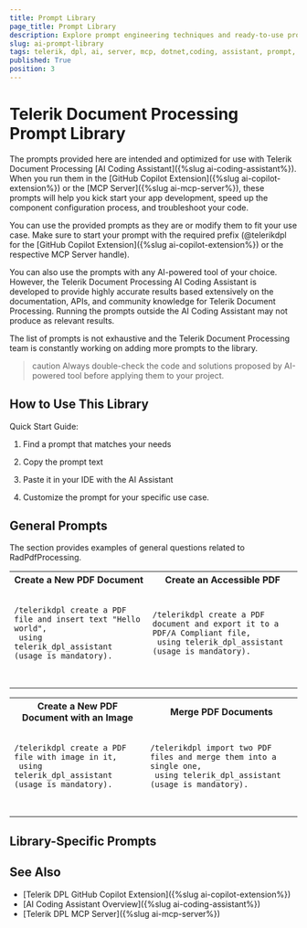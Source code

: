 ```yaml
---
title: Prompt Library
page_title: Prompt Library
description: Explore prompt engineering techniques and ready-to-use prompt templates for the AI coding assistant of Telerik Document Processing Libraries.
slug: ai-prompt-library
tags: telerik, dpl, ai, server, mcp, dotnet,coding, assistant, prompt, library
published: True
position: 3
---
```


# Telerik Document Processing Prompt Library

The prompts provided here are intended and optimized for use with Telerik Document Processing [AI Coding Assistant]({%slug ai-coding-assistant%}). When you run them in the [GitHub Copilot Extension]({%slug ai-copilot-extension%}) or the [MCP Server]({%slug ai-mcp-server%}), these prompts will help you kick start your app development, speed up the component configuration process, and troubleshoot your code.

You can use the provided prompts as they are or modify them to fit your use case. Make sure to start your prompt with the required prefix (@telerikdpl for the [GitHub Copilot Extension]({%slug ai-copilot-extension%}) or the respective MCP Server handle).

You can also use the prompts with any AI-powered tool of your choice. However, the Telerik Document Processing AI Coding Assistant is developed to provide highly accurate results based extensively on the documentation, APIs, and community knowledge for Telerik Document Processing. Running the prompts outside the AI Coding Assistant may not produce as relevant results.

The list of prompts is not exhaustive and the Telerik Document Processing team is constantly working on adding more prompts to the library.

>caution Always double-check the code and solutions proposed by AI-powered tool before applying them to your project.

## How to Use This Library

Quick Start Guide:

1. Find a prompt that matches your needs

1. Copy the prompt text

1. Paste it in your IDE with the AI Assistant

1. Customize the prompt for your specific use case. 

## General Prompts

The section provides examples of general questions related to RadPdfProcessing.

<table>
		<tr>
			<th>Create a New PDF Document</th>
      <th>Create an Accessible PDF</th>
		</tr>
    <tr>  
      <td>
      <pre>
        <code>
/telerikdpl create a PDF file and insert text "Hello world",
 using telerik_dpl_assistant (usage is mandatory).
			  </code>
      </pre>
      </td>
            <td>
      <pre>
        <code>
/telerikdpl create a PDF document and export it to a PDF/A Compliant file,
 using telerik_dpl_assistant (usage is mandatory).
			  </code>
      </pre>
      </td>
    </tr>   
</table>   

<table>
		<tr>
			<th>Create a New PDF Document with an Image</th>
      <th>Merge PDF Documents</th>
		</tr>
    <tr>  
      <td>
      <pre>
        <code>
/telerikdpl create a PDF file with image in it,
 using telerik_dpl_assistant (usage is mandatory).
			  </code>
      </pre>
      </td>
            <td>
      <pre>
        <code>
/telerikdpl import two PDF files and merge them into a single one,
 using telerik_dpl_assistant (usage is mandatory).
			  </code>
      </pre>
      </td>
    </tr>   
</table>  

## Library-Specific Prompts

## See Also

* [Telerik DPL GitHub Copilot Extension]({%slug ai-copilot-extension%})
* [AI Coding Assistant Overview]({%slug ai-coding-assistant%})
* [Telerik DPL MCP Server]({%slug ai-mcp-server%})